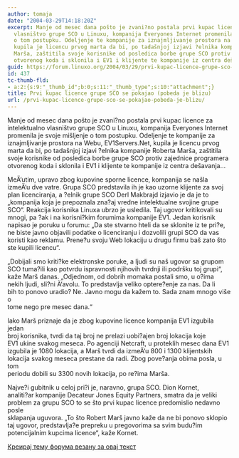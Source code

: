 ```yaml
---
author: tomaja
date: "2004-03-29T14:18:20Z"
excerpt: Manje od mesec dana pošto je zvani?no postala prvi kupac licence za intelektualno
  vlasništvo grupe SCO u Linuxu, kompanija Everyones Internet promenila je svoje mišljenje
  o tom postupku. Odeljenje te kompanije za iznajmljivanje prostora na Webu, EV1Servers.Net,
  kupila je licencu prvog marta da bi, po tadašnjoj izjavi ?elnika kompanije Roberta
  Marša, zaštitila svoje korisnike od posledica borbe grupe SCO protiv zajednice programera
  otvorenog koda i sklonila i EV1 i klijente te kompanije iz centra dešavanja...
guid: https://forum.linuxo.org/2004/03/29/prvi-kupac-licence-grupe-sco-se-pokajao-pobeda-je-blizu/
id: 437
tc-thumb-fld:
- a:2:{s:9:"_thumb_id";b:0;s:11:"_thumb_type";s:10:"attachment";}
title: Prvi kupac licence grupe SCO se pokajao (pobeda je blizu)
url: /prvi-kupac-licence-grupe-sco-se-pokajao-pobeda-je-blizu/
---
```

Manje od mesec dana pošto je zvani?no postala prvi kupac licence za intelektualno vlasništvo grupe SCO u Linuxu, kompanija Everyones Internet promenila je svoje mišljenje o tom postupku. Odeljenje te kompanije za iznajmljivanje prostora na Webu, EV1Servers.Net, kupila je licencu prvog marta da bi, po tadašnjoj izjavi ?elnika kompanije Roberta Marša, zaštitila svoje korisnike od posledica borbe grupe SCO protiv zajednice programera otvorenog koda i sklonila i EV1 i klijente te kompanije iz centra dešavanja&#8230;<!--break-->

  
MeÄ‘utim, upravo zbog kupovine sporne licence, kompanija se našla izmeÄ‘u dve vatre. Grupa SCO predstavila ih je kao uzorne klijente za svoj plan licenciranja, a ?elnik grupe SCO Derl Makbrajd izjavio je da je to &#8222;kompanija koja je prepoznala zna?aj vredne intelektualne svojine grupe SCO&#8220;. Reakcija korisnika Linuxa ubrzo je usledila. Taj ugovor kritikovali su mnogi, pa ?ak i na korisni?kim forumima kompanije EV1. Jedan korisnik napisao je poruku u forumu: &#8222;Da ste stvarno hteli da se sklonite iz te pri?e, ne biste javno objavili podatke o licenciranju i dozvolili grupi SCO da vas koristi kao reklamu. Prene?u svoju Web lokaciju u drugu firmu baš zato što ste kupili licencu&#8220;.

&#8222;Dobijali smo kriti?ke elektronske poruke, a ljudi su naš ugovor sa grupom SCO tuma?ili kao potvrdu ispravnosti njihovih tvrdnji ili podršku toj grupi&#8220;, kaže Marš danas. &#8222;Odjednom, od dobrih momaka postali smo, u o?ima nekih ljudi, sli?ni Ä‘avolu. To predstavlja veliko optere?enje za nas. Da li  
bih to ponovo uradio? Ne. Javno mogu da kažem to. Sada znam mnogo više o  
tome nego pre mesec dana.&#8220;

Iako Marš priznaje da je zbog kupovine licence kompanija EV1 izgubila jedan  
broj korisnika, tvrdi da taj broj ne prelazi uobi?ajen broj lokacija koje  
EV1 ukine svakog meseca. Po agenciji Netcraft, u proteklih mesec dana EV1  
izgubila je 1080 lokacija, a Marš tvrdi da izmeÄ‘u 800 i 1300 klijentskih  
lokacija svakog meseca prestane da radi. Zbog pove?anja obima posla, u tom  
periodu dobili su 3300 novih lokacija, po re?ima Marša.

Najve?i gubitnik u celoj pri?i je, naravno, grupa SCO. Dion Kornet,  
analiti?ar kompanije Decateur Jones Equity Partners, smatra da je veliki  
problem za grupu SCO to se što prvi kupac licence predomislio nedavno posle  
sklapanja uguvora. &#8222;To što Robert Marš javno kaže da ne bi ponovo sklopio  
taj ugovor, predstavlja?e prepreku u pregovorima sa svim budu?im  
potencijalnim kupcima licence&#8220;, kaže Kornet.

[Креирај тему форума везану за овај текст](https://linuxo.org/nova-tema-na-forumu/?se_pid=437)